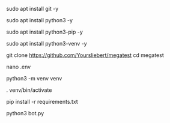 sudo apt install git -y

sudo apt install python3 -y

sudo apt install python3-pip -y

sudo apt install python3-venv -y

git clone https://github.com/Yoursliebert/megatest
cd megatest

nano .env

python3 -m venv venv

. venv/bin/activate

pip install -r requirements.txt

python3 bot.py

